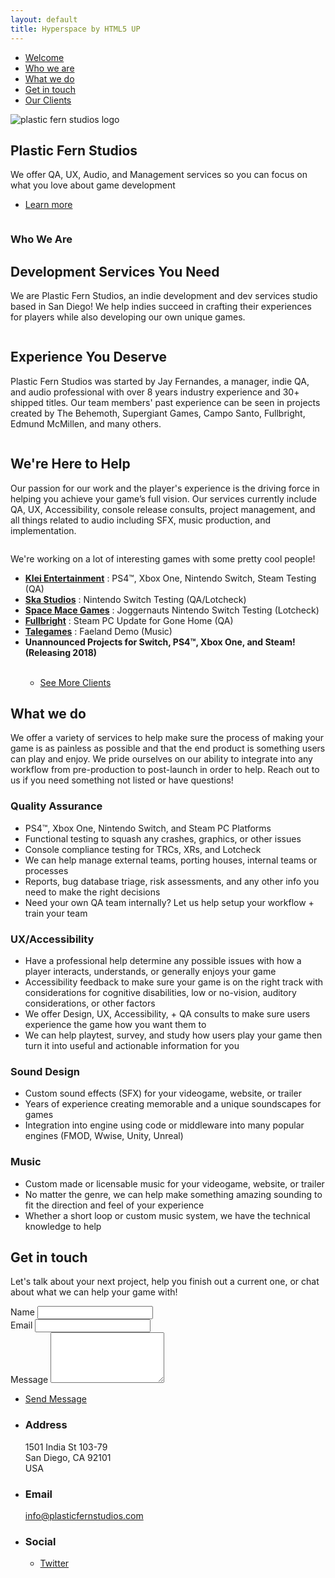 ```yaml
---
layout: default
title: Hyperspace by HTML5 UP
---
```


<!-- Sidebar -->
<section id="sidebar">
	<div class="inner">
		<nav>
			<ul>
				<li><a href="#intro">Welcome</a></li>
				<li><a href="#one">Who we are</a></li>
				<li><a href="#two">What we do</a></li>
				<li><a href="#three">Get in touch</a></li>
				<li><a href="http://www.plasticfernstudios.com/clients">Our Clients</a></li>
			</ul>
		</nav>
	</div>
</section>

<!-- Wrapper -->
<div id="wrapper">

<!-- Intro -->
<section id="intro" class="wrapper style1 fullscreen fade-up">
	<div class="inner">
		<a><img src="images/logo.png" alt="plastic fern studios logo" data-position="center center" /></a>
		<h1>Plastic Fern Studios</h1>
		<p>We offer QA, UX, Audio, and Management services so you can focus on what you love about game development</p>
		<ul class="actions">
			<li><a href="#one" class="button scrolly">Learn more</a></li>
		</ul>
	</div>
</section>

<!-- One -->
<section id="one" class="wrapper style2 spotlights">
	<section>
		<a><img src="images/pic01.jpg" alt="" data-position="center center" /></a>
		<div class="content">
			<div class="inner">
				<h1>Who We Are</h1>
				<h2>Development Services You Need</h2>
				<p>We are Plastic Fern Studios, an indie development and dev services studio based in San Diego! We help indies succeed in crafting their experiences for players while also developing our own unique games.</p>
			</div>
		</div>
	</section>
	<section>
		<a><img src="images/pic02.jpg" alt="" data-position="top center" /></a>
		<div class="content">
			<div class="inner">
				<h2>Experience You Deserve</h2>
				<p>Plastic Fern Studios was started by Jay Fernandes, a manager, indie QA, and audio professional with over 8 years industry experience and 30+ shipped titles. Our team members' past experience can be seen in projects created by The Behemoth, Supergiant Games, Campo Santo, Fullbright, Edmund McMillen, and many others.</p>
			</div>
		</div>
	</section>
	<section>
		<a><img src="images/pic03.jpg" alt="" data-position="25% 25%" /></a>
		<div class="content">
			<div class="inner">
				<h2>We're Here to Help</h2>
				<p>Our passion for our work and the player's experience is the driving force in helping you achieve your game’s full vision. Our services currently include QA, UX, Accessibility, console release consults, project management, and all things related to audio including SFX, music production, and implementation.</p>
			</div>
		</div>
	</section>
	<section>
		<a><img src="images/clients2.jpg" alt="" data-position="25% 25%" /></a>
		<div class="content">
			<div class="inner">
				<p>We're working on a lot of interesting games with some pretty cool people! </p>
				<ul>
					<li><a href="https://www.klei.com/games/mark-ninja"> <b>Klei Entertainment</b></a> : PS4™, Xbox One, Nintendo Switch, Steam Testing (QA)</li>
					<li><a href="https://www.nintendo.com/games/detail/salt-and-sanctuary-switch"> <b>Ska Studios</b></a> : Nintendo Switch Testing (QA/Lotcheck)</li>
					<li><a href="https://spacemacegames.com/"> <b>Space Mace Games</b></a> : Joggernauts Nintendo Switch Testing (Lotcheck)</li>
					<li><a href="http://fullbrig.ht"> <b>Fullbright</b></a> : Steam PC Update for Gone Home (QA)</li>
					<li><a href="http://www.talegames.com"> <b>Talegames</b></a> : Faeland Demo (Music)</li>
					<li><b>Unannounced Projects for Switch, PS4™, Xbox One, and Steam! (Releasing 2018)</b></li>
					<br>
					<ul class="actions">
						<li><a href="http://www.plasticfernstudios.com/clients" class="button scrolly">See More Clients</a></li>
					</ul>
				</ul>
			</div>
		</div>
	</section>
</section>

<!-- Two -->
<section id="two" class="wrapper style3 fade-up">
	<div class="inner">
		<h1>What we do</h1>
		<p>We offer a variety of services to help make sure the process of making your game is as painless as possible and that the end product is something users can play and enjoy. We pride ourselves on our ability to integrate into any workflow from pre-production to post-launch in order to help. Reach out to us if you need something not listed or have questions!</p>
		<div class="features">
			<section>
				<span class="icon major fa-bug"></span>
				<h3>Quality Assurance</h3>
				<ul>
					<li>PS4™, Xbox One, Nintendo Switch, and Steam PC Platforms</li>
					<li>Functional testing to squash any crashes, graphics, or other issues</li>
					<li>Console compliance testing for TRCs, XRs, and Lotcheck</li>
					<li>We can help manage external teams, porting houses, internal teams or processes</li>
					<li>Reports, bug database triage, risk assessments, and any other info you need to make the right decisions</li>
					<li>Need your own QA team internally? Let us help setup your workflow + train your team</li>
				</ul>
			</section>
			<section>
				<span class="icon major fa-gamepad"></span>
				<h3>UX/Accessibility</h3>
				<ul>
					<li>Have a professional help determine any possible issues with how a player interacts, understands, or generally enjoys your game</li>
					<li>Accessibility feedback to make sure your game is on the right track with considerations for cognitive disabilities, low or no-vision, auditory considerations, or other factors</li>
					<li>We offer Design, UX, Accessibility, + QA consults to make sure users experience the game how you want them to</li>
					<li>We can help playtest, survey, and study how users play your game then turn it into useful and actionable information for you</li>
				</ul>
			</section>
			<section>
				<span class="icon major fa-volume-up"></span>
				<h3>Sound Design</h3>
				<ul>
					<li>Custom sound effects (SFX) for your videogame, website, or trailer</li>
					<li>Years of experience creating memorable and a unique soundscapes for games</li>
					<li>Integration into engine using code or middleware into many popular engines (FMOD, Wwise, Unity, Unreal)</li>
				</ul>
			</section>
			<section>
				<span class="icon major fa-headphones"></span>
				<h3>Music</h3>
				<ul>
					<li>Custom made or licensable music for your videogame, website, or trailer</li>
					<li>No matter the genre, we can help make something amazing sounding to fit the direction and feel of your experience</li>
					<li>Whether a short loop or custom music system, we have the technical knowledge to help</li>
				</ul>
			</section>
		</div>
	</div>
</section>

<!-- Three -->
<section id="three" class="wrapper style1 fade-up">
	<div class="inner">
		<h2>Get in touch</h2>
		<p>Let's talk about your next project, help you finish out a current one, or chat about what we can help your game with!</p>
		<div class="split style1">
			<section>
				<form method="post" action="https://formspree.io/info@plasticfernstudios.com">
					<div class="field half first">
						<label for="name">Name</label>
						<input type="text" name="name" id="name" />
					</div>
					<div class="field half">
						<label for="email">Email</label>
						<input type="text" name="email" id="email" />
					</div>
					<div class="field">
						<label for="message">Message</label>
						<textarea name="message" id="message" rows="5"></textarea>
					</div>
					<ul class="actions">
						<li><a href="" class="button submit">Send Message</a></li>
					</ul>
				</form>
			</section>
			<section>
				<ul class="contact">
					<li>
						<h3>Address</h3>
						<span>1501 India St 103-79<br />
						San Diego, CA 92101<br />
						USA</span>
					</li>
					<li>
						<h3>Email</h3>
						<a href="mailto:info@plasticfernstudios.com">info@plasticfernstudios.com</a>
					</li>
					<li>
						<h3>Social</h3>
						<ul class="icons">
							<li><a href="https://www.twitter.com/jaymfernandes" class="fa-twitter"><span class="label">Twitter</span></a></li>
						</ul>
					</li>
				</ul>
			</section>
		</div>
	</div>
</section>

</div>
